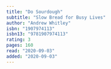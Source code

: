 ```yaml
---
title: "Do Sourdough"
subtitle: "Slow Bread for Busy Lives"
author: "Andrew Whitley"
isbn: "1907974113"
isbn13: "9781907974113"
rating: 3
pages: 160
read: "2020-09-03"
added: "2020-09-03"
---
```


